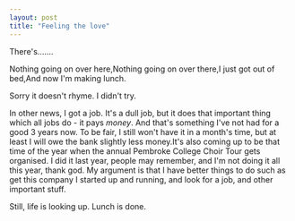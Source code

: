 ```yaml
---
layout: post
title: "Feeling the love"
---
```

There's.......

Nothing going on over here,Nothing going on over there,I just got out of
bed,And now I'm making lunch.

Sorry it doesn't rhyme. I didn't try.

In other news, I got a job. It's a dull job, but it does that important thing
which all jobs do - it pays _money_. And that's something I've not had for a
good 3 years now. To be fair, I still won't have it in a month's time, but at
least I will owe the bank slightly less money.It's also coming up to be that
time of the year when the annual Pembroke College Choir Tour gets organised. I
did it last year, people may remember, and I'm not doing it all this year,
thank god. My argument is that I have better things to do such as get this
company I started up and running, and look for a job, and other important
stuff.

Still, life is looking up. Lunch is done.
